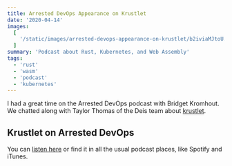 ```yaml
---
title: Arrested DevOps Appearance on Krustlet
date: '2020-04-14'
images:
  [
    '/static/images/arrested-devops-appearance-on-krustlet/b2iviaMJtoU.jpg/static/images/arrested-devops-appearance-b2iviaMJtoU.jpg',
  ]
summary: 'Podcast about Rust, Kubernetes, and Web Assembly'
tags:
  - 'rust'
  - 'wasm'
  - 'podcast'
  - 'kubernetes'
---
```


I had a great time on the Arrested DevOps podcast with Bridget Kromhout.
We chatted along with Taylor Thomas of the Deis team about [krustlet](https://github.com/deislabs/krustlet).

<!--more-->

## Krustlet on Arrested DevOps

You can [listen here](https://www.arresteddevops.com/krustlet/) or find it in all the usual podcast places, like Spotify and iTunes.
